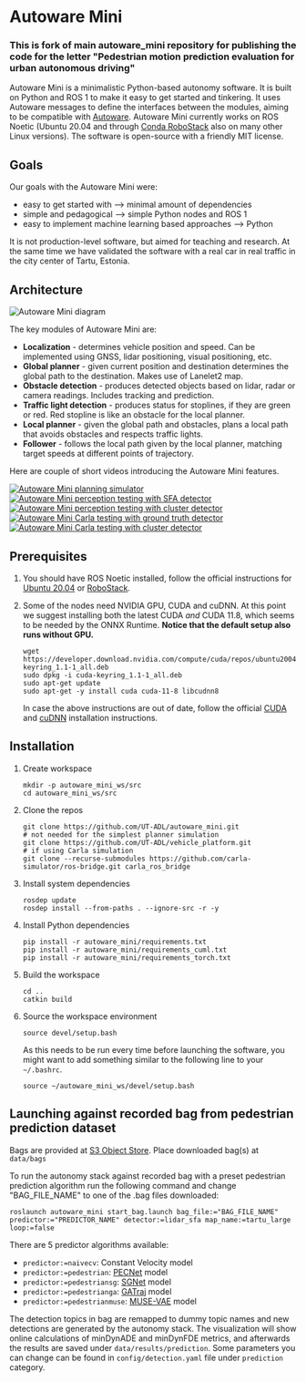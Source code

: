 # Autoware Mini

### This is fork of main autoware_mini repository for publishing the code for the letter "Pedestrian motion prediction evaluation for urban autonomous driving"

Autoware Mini is a minimalistic Python-based autonomy software. It is built on Python and ROS 1 to make it easy to get started and tinkering. It uses Autoware messages to define the interfaces between the modules, aiming to be compatible with [Autoware](https://www.autoware.org/). Autoware Mini currently works on ROS Noetic (Ubuntu 20.04 and through [Conda RoboStack](https://robostack.github.io/) also on many other Linux versions). The software is open-source with a friendly MIT license.

## Goals

Our goals with the Autoware Mini were:
* easy to get started with --> minimal amount of dependencies
* simple and pedagogical --> simple Python nodes and ROS 1
* easy to implement machine learning based approaches --> Python

It is not production-level software, but aimed for teaching and research. At the same time we have validated the software with a real car in real traffic in the city center of Tartu, Estonia.

## Architecture

![Autoware Mini diagram](images/diagram.png)

The key modules of Autoware Mini are:
* **Localization** - determines vehicle position and speed. Can be implemented using GNSS, lidar positioning, visual positioning, etc.
* **Global planner** - given current position and destination determines the global path to the destination. Makes use of Lanelet2 map.
* **Obstacle detection** - produces detected objects based on lidar, radar or camera readings. Includes tracking and prediction.
* **Traffic light detection** - produces status for stoplines, if they are green or red. Red stopline is like an obstacle for the local planner.
* **Local planner** - given the global path and obstacles, plans a local path that avoids obstacles and respects traffic lights.
* **Follower** - follows the local path given by the local planner, matching target speeds at different points of trajectory.

Here are couple of short videos introducing the Autoware Mini features.

[![Autoware Mini planning simulator](https://img.youtube.com/vi/k3dOySPAYaY/mqdefault.jpg)](https://www.youtube.com/watch?v=k3dOySPAYaY&list=PLuQzXioASss3dJvI9kLvriGXMfQEYKXZO&index=1 "Autoware Mini planning simulator")
[![Autoware Mini perception testing with SFA detector](https://img.youtube.com/vi/bn3G2WqHEYA/mqdefault.jpg)](https://www.youtube.com/watch?v=bn3G2WqHEYA&list=PLuQzXioASss3dJvI9kLvriGXMfQEYKXZO&index=2 "Autoware Mini perception testing with SFA detector")
[![Autoware Mini perception testing with cluster detector](https://img.youtube.com/vi/OqKMQ5hUgn0/mqdefault.jpg)](https://www.youtube.com/watch?v=OqKMQ5hUgn0&list=PLuQzXioASss3dJvI9kLvriGXMfQEYKXZO&index=3 "Autoware Mini perception testing with cluster detector")
[![Autoware Mini Carla testing with ground truth detector](https://img.youtube.com/vi/p8A05yQ1pfw/mqdefault.jpg)](https://www.youtube.com/watch?v=p8A05yQ1pfw&list=PLuQzXioASss3dJvI9kLvriGXMfQEYKXZO&index=4 "Autoware Mini Carla testing with ground truth detector")
[![Autoware Mini Carla testing with cluster detector](https://img.youtube.com/vi/QEoPoBogIBc/mqdefault.jpg)](https://www.youtube.com/watch?v=QEoPoBogIBc&list=PLuQzXioASss3dJvI9kLvriGXMfQEYKXZO&index=5&t=2s "Autoware Mini Carla testing with cluster detector")

## Prerequisites

1. You should have ROS Noetic installed, follow the official instructions for [Ubuntu 20.04](http://wiki.ros.org/noetic/Installation/Ubuntu) or [RoboStack](https://robostack.github.io/GettingStarted.html).

2. Some of the nodes need NVIDIA GPU, CUDA and cuDNN. At this point we suggest installing both the latest CUDA _and_ CUDA 11.8, which seems to be needed by the ONNX Runtime. **Notice that the default setup also runs without GPU.**

   ```
   wget https://developer.download.nvidia.com/compute/cuda/repos/ubuntu2004/x86_64/cuda-keyring_1.1-1_all.deb
   sudo dpkg -i cuda-keyring_1.1-1_all.deb
   sudo apt-get update
   sudo apt-get -y install cuda cuda-11-8 libcudnn8
   ```

   In case the above instructions are out of date, follow the official [CUDA](https://docs.nvidia.com/cuda/cuda-installation-guide-linux/index.html) and [cuDNN](https://docs.nvidia.com/deeplearning/cudnn/install-guide/index.html) installation instructions.

## Installation

1. Create workspace
   ```
   mkdir -p autoware_mini_ws/src
   cd autoware_mini_ws/src
   ```

2. Clone the repos
   ```
   git clone https://github.com/UT-ADL/autoware_mini.git
   # not needed for the simplest planner simulation
   git clone https://github.com/UT-ADL/vehicle_platform.git
   # if using Carla simulation
   git clone --recurse-submodules https://github.com/carla-simulator/ros-bridge.git carla_ros_bridge
   ```

3. Install system dependencies

   ```
   rosdep update
   rosdep install --from-paths . --ignore-src -r -y
   ```

4. Install Python dependencies
   ```
   pip install -r autoware_mini/requirements.txt
   pip install -r autoware_mini/requirements_cuml.txt
   pip install -r autoware_mini/requirements_torch.txt
   ```

5. Build the workspace
   ```
   cd ..
   catkin build
   ```

6. Source the workspace environment
   ```
   source devel/setup.bash
   ```
   As this needs to be run every time before launching the software, you might want to add something similar to the following line to your `~/.bashrc`.
   ```
   source ~/autoware_mini_ws/devel/setup.bash
   ```

## Launching against recorded bag from pedestrian prediction dataset

Bags are provided at [S3 Object Store](https://docs.google.com/spreadsheets/d/10CErfxRukFvESacOKBlnnJ5M4ltwxJ05pC5Z6f4HmW0/edit?usp=sharing). Place downloaded bag(s) at `data/bags`

To run the autonomy stack against recorded bag with a preset pedestrian prediction algorithm run the following command and change "BAG_FILE_NAME" to one of the .bag files downloaded:

```
roslaunch autoware_mini start_bag.launch bag_file:="BAG_FILE_NAME" predictor:="PREDICTOR_NAME" detector:=lidar_sfa map_name:=tartu_large loop:=false
```

There are 5 predictor algorithms available:

* `predictor:=naivecv`: Constant Velocity model
* `predictor:=pedestrian`: [PECNet](https://github.com/HarshayuGirase/Human-Path-Prediction/tree/master/PECNet) model
* `predictor:=pedestriansg`: [SGNet](https://github.com/ChuhuaW/SGNet.pytorch) model
* `predictor:=pedestrianga`: [GATraj](https://github.com/mengmengliu1998/GATraj) model
* `predictor:=pedestrianmuse`: [MUSE-VAE](https://github.com/ml1323/musevae) model

The detection topics in bag are remapped to dummy topic names and new detections are generated by the autonomy stack. The visualization will show online calculations of minDynADE and minDynFDE metrics, and afterwards the results are saved under `data/results/prediction`. Some parameters you can change can be found in `config/detection.yaml` file under `prediction` category.
